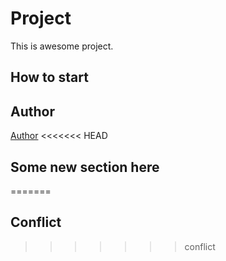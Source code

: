 # Project
This is awesome project.
## How to start
## Author

[Author](author.md)
<<<<<<< HEAD
## Some new section here
=======
## Conflict
>>>>>>> conflict
